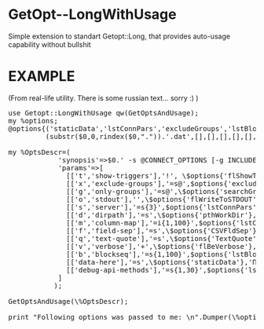 GetOpt--LongWithUsage
=====================

Simple extension to standart Getopt::Long, that provides auto-usage capability without bullshit

EXAMPLE
=======

(From real-life utility. There is some russian text... sorry :) )
<pre>
use Getopt::LongWithUsage qw(GetOptsAndUsage);
my %options;
@options{('staticData','lstConnPars','excludeGroups','lstBlockSeq','lstColMap','lstMethods2Debug','CSVFldSep')}=
         (substr($0,0,rindex($0,".")).'.dat',[],[],[],[],[],DFLT_CSV_FIELD_SEP,DFLT_TEXT_QUOTE);         

my %OptsDescr=(
            'synopsis'=>$0.' -s @CONNECT_OPTIONS [-g INCLUDE_GROUP] [-x @EXCLUDE_GROUPS] [-b @BLOCK_SEQ] [-d OUTDIR] [-t] [-o] [-v{1,}] [-m @COLUMN_MAP] [-f FLD_SEP] [-q TEXT_QUOTE]',
            'params'=>[
              [['t','show-triggers'],'!', \$options{'flShowTriggers'},'Добавить информацию о триггерах'],
              [['x','exclude-groups'],'=s@',$options{'excludeGroups'},'Исключить группы (параметр может быть указан несколько раз)'],
              [['g','only-groups'],'=s@',\$options{'searchGroupName'},'Вывести информацию только по группам с именами, соответствующими шаблону'],
              [['o','stdout'],'',\$options{'flWriteToSTDOUT'},'Выводить результат в стандартный поток вывода, а не в файл'],
              [['s','server'],'=s{3}',$options{'lstConnPars'},'Список параметров подключения к серверу фронтенда Zabbix: ИмяХоста Логин Пароль'],
              [['d','dirpath'],'=s',\$options{'pthWorkDir'},'Путь для сохранения файлов результата'],
              [['m','column-map'],'=i{1,100}',$options{'lstColMap'},'Порядок следования столбцов вывода (для перестановки столбцов и/или сокращения их количества)'],
              [['f','field-sep'],'=s',\$options{'CSVFldSep'},'Разделитель полей в CSV-выводе'],
              [['q','text-quote'],'=s',\$options{'TextQuote'},'Тип кавычек для обрамления текстовых пполей'],
              [['v','verbose'],'+',\$options{'flBeVerbose'},'Уровень подробности вывода отладочных соообщений (допускает многократное указание для повышения подробности вывода)'],
              [['b','blockseq'],'=s{1,100}',$options{'lstBlockSeq'},'Последовательность вывода блоков информации. Пример: -b "Host" "Item" "Group"'],
              [['data-here'],'=s',\$options{'staticData'},'Путь к файлу со статическими данными (описание формата CSV и пр.)'],
              [['debug-api-methods'],'=s{1,30}',$options{'lstMethods2Debug'},'Включить отладку для перечисленных методов Zabbix API'],
            ]
           );

GetOptsAndUsage(\%OptsDescr);

print "Following options was passed to me: \n".Dumper(\%options) if $options{'flBeVerbose'};
</pre>
